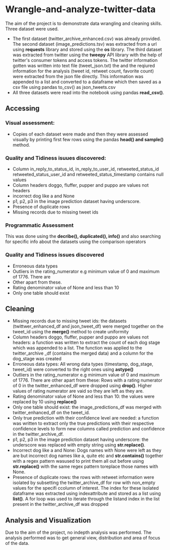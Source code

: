 # Wrangle-and-analyze-twitter-data
The aim of the project is to demonstrate data wrangling and cleaning skills. Three dataset were used.
+ The first dataset (twitter_archive_enhanced.csv) was already provided. The second
dataset (image_predictions.tsv) was extracted from a url using **requests** library and
stored using the **os** library. The third dataset was extracted from twitter using the
**tweepy** API library with the help of twitter's consumer tokens and access tokens. The
twitter information gotten was written into text file (tweet_json.txt) the and the
reqiured information for the analysis (tweet id, retweet count, favorite count) were
extracted from the json file directly. This information was appended to a list and
converted to a dataframe which then saved as a csv file using pandas to_csv() as
json_tweets.csv
+ All three datasets were read into the notebook using pandas **read_csv()**.

## Accessing
### Visual assessment:
+ Copies of each dataset were made and then they were assessed visually by printing
first few rows using the pandas **head() and sample()** method.

### Quality and Tidiness isuues discovered:
+ Column in_reply_to_status_id, in_reply_to_user_id, retweeted_status_id
retweeted_status_user_id and retweeted_status_timestamp contains null values
+ Column headers doggo, fluffer, pupper and puppo are values not headers
+ incorrect dog like a and None
+ p1, p2, p3 in the image prediction dataset having underscore.
+ Presence of duplicate rows
+ Missing records due to missing tweet ids

### Programmatic Assessment
This was done using the **decribe(), duplicated(), info()** and also searching for specific
info about the datasets using the comparison operators

### Quality and Tidiness issues discovered
+ Erroneous data types
+ Outliers in the rating_numerator e.g minimum value of 0 and maximum of 1776. There are
+ Other apart from these.
+ Rating denominator value of None and less than 10
+ Only one table should exist

## Cleaning
+ Missing records due to missing tweet ids: the datasets (twittwer_enhanced_df and
json_tweet_df) were merged together on the tweet_id using the **merge()** method to
create uniformity
+ Column headers doggo, fluffer, pupper and puppo are values not headers: a function
was written to extract the count of each dog stage which was appended to a list. The
function was applied to the twitter_archive _df (contains the merged data) and a
column for the dog_stage was created
+ Erroneous data types: All wrong data types (timestamp, dog_stage, tweet_id) were
converted to the right ones using **astype()**
+ Outliers in the rating_numerator e.g minimum value of 0 and maximum of 1776. There
are other apart from these: Rows with a rating numerator of 0 in the
twitter_enhanced_df were dropped using **drop()**. Higher values of rating numerator
are vaid so they are left as they are.
+ Rating denominator value of None and less than 10: the values were replaced by 10
using **replace()**
+ Only one table should exist: the image_predictions_df was merged with
twitter_enhanced_df on the tweet_id.
+ Only true prediction with their confidence level are needed: a function was written to
extract only the true predictions with their respective confidence levels to form new
columns called prediction and confidence in the twitter_archive_df.
+ p1, p2, p3 in the image prediction dataset having underscore: the underscore was
replaced with empty string using **str.replace()**.
+ Incorrect dog like a and None: Dogs names with None were left as they are but incorrect dog names like
a, quite etc and **str.contains()** together with a regex pattern wasused to print them all out 
before using **str.replace()** with the same regex pattern toreplace those names with
None.
+ Presence of duplicate rows: the rows with retweet information were isolated by subsetting 
the twitter_archive_df for row with non_empty values for the specifi ccolumn of interest. 
The index for these isolated dataframe was extracted using indexattribute and stored as a list 
using **list()**. A for loop was used to iterate through the listand index in the list present in 
the twitter_archive_df was dropped

## Analysis and Visualization
Due to the aim of the project, no indepth analysis was performed. The analysis performed was
to get general view, distribution and area of focus of the data.
